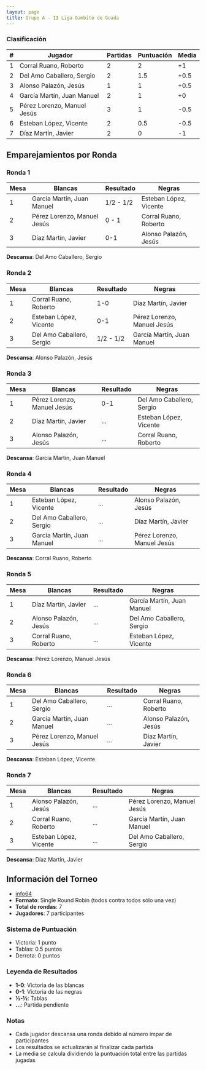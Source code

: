 ```yaml
---
layout: page
title: Grupo A - II Liga Gambito de Guada
---
```


### Clasificación

| # | **Jugador** | **Partidas** | **Puntuación** | **Media** |
|---|-------------|--------------|----------------|-----------|
| 1 | Corral Ruano, Roberto | 2            | 2              | +1        |
| 2 | Del Amo Caballero, Sergio | 2            | 1.5            | +0.5     |
| 3 | Alonso Palazón, Jesús | 1            | 1              | +0.5      |
| 4 | García Martín, Juan Manuel | 2            | 1              | +0        |
| 5 | Pérez Lorenzo, Manuel Jesús | 3            | 1              | -0.5      |
| 6 | Esteban López, Vicente | 2            | 0.5            | -0.5      |
| 7 | Díaz Martín, Javier | 2            | 0              | -1        |



## Emparejamientos por Ronda

### Ronda 1

| **Mesa** | **Blancas** | **Resultado** | **Negras** |
|----------|-------------|---------------|------------|
| 1 | García Martín, Juan Manuel | 1/2 - 1/2     | Esteban López, Vicente |
| 2 | Pérez Lorenzo, Manuel Jesús | 0 - 1         | Corral Ruano, Roberto |
| 3 | Díaz Martín, Javier | 0-1           | Alonso Palazón, Jesús |

**Descansa**: Del Amo Caballero, Sergio

### Ronda 2

| **Mesa** | **Blancas** | **Resultado** | **Negras** |
|----------|-------------|---------------|------------|
| 1 | Corral Ruano, Roberto | 1-0           | Díaz Martín, Javier |
| 2 | Esteban López, Vicente | 0-1           | Pérez Lorenzo, Manuel Jesús |
| 3 | Del Amo Caballero, Sergio | 1/2 - 1/2     | García Martín, Juan Manuel |

**Descansa**: Alonso Palazón, Jesús

### Ronda 3

| **Mesa** | **Blancas** | **Resultado** | **Negras** |
|----------|-------------|---------------|------------|
| 1 | Pérez Lorenzo, Manuel Jesús | 0-1 | Del Amo Caballero, Sergio |
| 2 | Díaz Martín, Javier | ... | Esteban López, Vicente |
| 3 | Alonso Palazón, Jesús | ... | Corral Ruano, Roberto |

**Descansa**: García Martín, Juan Manuel

### Ronda 4

| **Mesa** | **Blancas** | **Resultado** | **Negras** |
|----------|-------------|---------------|------------|
| 1 | Esteban López, Vicente | ... | Alonso Palazón, Jesús |
| 2 | Del Amo Caballero, Sergio | ... | Díaz Martín, Javier |
| 3 | García Martín, Juan Manuel | ... | Pérez Lorenzo, Manuel Jesús |

**Descansa**: Corral Ruano, Roberto

### Ronda 5

| **Mesa** | **Blancas** | **Resultado** | **Negras** |
|----------|-------------|---------------|------------|
| 1 | Díaz Martín, Javier | ... | García Martín, Juan Manuel |
| 2 | Alonso Palazón, Jesús | ... | Del Amo Caballero, Sergio |
| 3 | Corral Ruano, Roberto | ... | Esteban López, Vicente |

**Descansa**: Pérez Lorenzo, Manuel Jesús

### Ronda 6

| **Mesa** | **Blancas** | **Resultado** | **Negras** |
|----------|-------------|---------------|------------|
| 1 | Del Amo Caballero, Sergio | ... | Corral Ruano, Roberto |
| 2 | García Martín, Juan Manuel | ... | Alonso Palazón, Jesús |
| 3 | Pérez Lorenzo, Manuel Jesús | ... | Díaz Martín, Javier |

**Descansa**: Esteban López, Vicente

### Ronda 7

| **Mesa** | **Blancas** | **Resultado** | **Negras** |
|----------|-------------|---------------|------------|
| 1 | Alonso Palazón, Jesús | ... | Pérez Lorenzo, Manuel Jesús |
| 2 | Corral Ruano, Roberto | ... | García Martín, Juan Manuel |
| 3 | Esteban López, Vicente | ... | Del Amo Caballero, Sergio |

**Descansa**: Díaz Martín, Javier

## Información del Torneo

- [info64](https://info64.org/ii-liga-rr-cagg-grupo-a)
- **Formato**: Single Round Robin (todos contra todos sólo una vez)
- **Total de rondas**: 7
- **Jugadores**: 7 participantes

### Sistema de Puntuación

- Victoria: 1 punto
- Tablas: 0.5 puntos
- Derrota: 0 puntos

### Leyenda de Resultados

- **1-0**: Victoria de las blancas
- **0-1**: Victoria de las negras
- **½-½**: Tablas
- **...**: Partida pendiente

### Notas

- Cada jugador descansa una ronda debido al número impar de participantes
- Los resultados se actualizarán al finalizar cada partida
- La media se calcula dividiendo la puntuación total entre las partidas jugadas